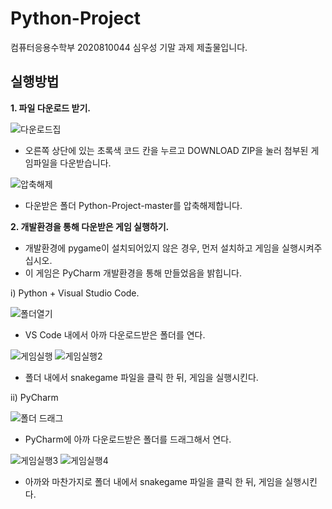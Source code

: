 # Python-Project

컴퓨터응용수학부 2020810044 심우성 기말 과제 제출물입니다.

## 실행방법

**1. 파일 다운로드 받기.**

![다운로드집](https://user-images.githubusercontent.com/67762575/86417938-890e6a00-bd09-11ea-8220-8469f05040a9.png)

* 오른쪽 상단에 있는 초록색 코드 칸을 누르고 DOWNLOAD ZIP을 눌러 첨부된 게임파일을 다운받습니다.

![압축해제](https://user-images.githubusercontent.com/67762575/86418683-e86d7980-bd0b-11ea-823f-b255bdbf07b0.png)

* 다운받은 폴더 Python-Project-master를 압축해제합니다.







**2. 개발환경을 통해 다운받은 게임 실행하기.**
* 개발환경에 pygame이 설치되어있지 않은 경우, 먼저 설치하고 게임을 실행시켜주십시오. 
* 이 게임은 PyCharm 개발환경을 통해 만들었음을 밝힙니다.

i) Python + Visual Studio Code.

![폴더열기](https://user-images.githubusercontent.com/67762575/86418849-78132800-bd0c-11ea-9ba7-548259fb1d22.png)

* VS Code 내에서 아까 다운로드받은 폴더를 연다.

![게임실행](https://user-images.githubusercontent.com/67762575/86418921-b6a8e280-bd0c-11ea-9a4b-c27488ddb810.png)
![게임실행2](https://user-images.githubusercontent.com/67762575/86418925-b872a600-bd0c-11ea-9511-9cce306f2edf.png)

* 폴더 내에서 snakegame 파일을 클릭 한 뒤, 게임을 실행시킨다.



ii) PyCharm

![폴더 드래그](https://user-images.githubusercontent.com/67762575/86419208-7433d580-bd0d-11ea-969e-4de2a8accbea.png)

* PyCharm에 아까 다운로드받은 폴더를 드래그해서 연다.

![게임실행3](https://user-images.githubusercontent.com/67762575/86419219-78f88980-bd0d-11ea-83b4-d86df6646f6a.png)
![게임실행4](https://user-images.githubusercontent.com/67762575/86419225-7b5ae380-bd0d-11ea-86b6-e4711648462a.png)


* 아까와 마찬가지로 폴더 내에서 snakegame 파일을 클릭 한 뒤, 게임을 실행시킨다.











